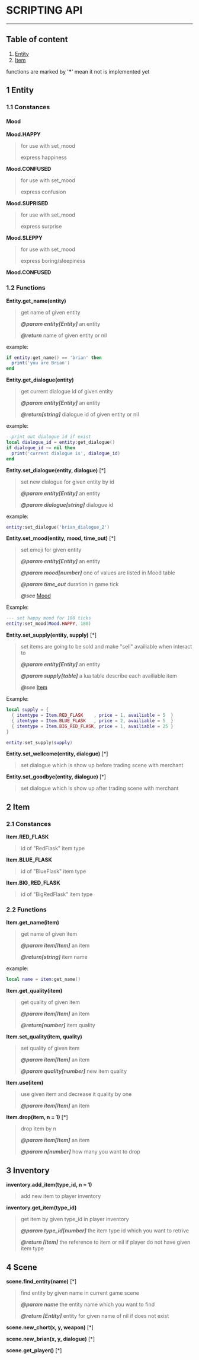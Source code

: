 # SCRIPTING API 
****
## Table of content
1. [Entity](#1-entity)
2. [Item](#2-item)


functions are marked by '**\***' mean it not is implemented yet 
## 1 Entity
### 1.1 Constances

#### Mood
**Mood.HAPPY**
> for use with set_mood
>
> express happiness

**Mood.CONFUSED**
> for use with set_mood
>
> express confusion

**Mood.SUPRISED**
> for use with set_mood
>
> express surprise

**Mood.SLEPPY**
> for use with set_mood
>
> express boring/sleepiness

**Mood.CONFUSED**
### 1.2 Functions
**Entity.get_name(entity)**
>get name of given entity
>
>***@param entity[Entity]*** an entity
>
>***@return*** name of given entity or nil

example: 
```lua
if entity:get_name() == 'brian' then
  print('you are Brian')
end
```

**Entity.get_dialogue(entity)**
>get current dialogue id of given entity
>
>***@param entity[Entity]*** an entity
>
>***@return[string]*** dialogue id of given entity or nil

example:
```lua
--print out dialogue id if exist
local dialogue_id = entity:get_dialogue()
if dialogue_id ~= nil then
  print('current dialogue is', dialogue_id)
end
```

**Entity.set_dialogue(entity, dialogue)** [*]
>set new dialogue for given entity by id
>
>***@param entity[Entity]*** an entity
>
>***@param dialogue[string]*** dialogue id
  
example:
```lua
entity:set_dialogue('brian_dialogue_2')
```

**Entity.set_mood(entity, mood, time_out)** [*]
>set emoji for given entity
>
>
>***@param entity[Entity]*** an entity
>
>***@param mood[number]*** one of values are listed in Mood table
>
>***@param time_out*** duration in game tick
>
>***@see*** [Mood](#mood) 

Example:
```lua
--- set happy mood for 180 ticks
entity:set_mood(Mood.HAPPY, 180)
```

**Entity.set_supply(entity, supply)** [*]
> set items are going to be sold and make "sell" availiable when interact to 
>
>***@param entity[Entity]*** an entity 
>
>***@param supply[table]*** a lua table describe each availiable item
>
> ***@see*** [Item](#2.1-constances)  

Example:
```lua
local supply = {
  { itemtype = Item.RED_FLASK    , price = 1, availiable = 5  }
  { itemtype = Item.BLUE_FLASK   , price = 2, availiable = 5  }
  { itemtype = Item.BIG_RED_FLASK, price = 1, availiable = 25 }
}

entity:set_supply(supply)
```

**Entity.set_wellcome(entity, dialogue)** [*]
> set dialogue which is show up before trading scene with merchant 


**Entity.set_goodbye(entity, dialogue)** [*]
> set dialogue which is show up after trading scene with merchant


## 2 Item
### 2.1 Constances
**Item.RED_FLASK**
>id of "RedFlask" item type

**Item.BLUE_FLASK**
>id of "BlueFlask" item type

**Item.BIG_RED_FLASK**
>id of "BigRedFlask" item type

### 2.2 Functions
**Item.get_name(item)**
>get name of given item
>
>***@param item[Item]*** an item
>
>***@return[string]*** item name

example:
```lua
local name = item:get_name()
```

**Item.get_quality(item)**
>get quality of given item
>
>***@param item[Item]*** an item
>
>***@return[number]*** item quality

**Item.set_quality(item, quality)**
>set quality of given item
>
>***@param item[Item]*** an item
>
>***@param quality[number]*** new item quality

**Item.use(item)**
>use given item and decrease it quality by one
>
>***@param item[Item]*** an item

**Item.drop(item, n = 1)** [*]
>drop item by n
>
>***@param item[Item]*** an item
>
>***@param n[number]*** how many you want to drop


## 3 Inventory
**inventory.add_item(type_id, n = 1)**
>add new item to player inventory

**inventory.get_item(type_id)**
>get item by given type_id in player inventory
>
>***@param type_id[number]*** the item type id which you want to retrive
>
>***@return [Item]*** the reference to item or nil if player do not have given item type

## 4 Scene
**scene.find_entity(name)** [*]

>find entity by given name in current game scene
>
>***@param name*** the entity name which you want to find
>
>***@return [Entity]*** entity for given name of nil if does not exist

**scene.new_chort(x, y, weapon)** [*]

**scene.new_brian(x, y, dialogue)** [*]

**scene.get_player()** [*]



